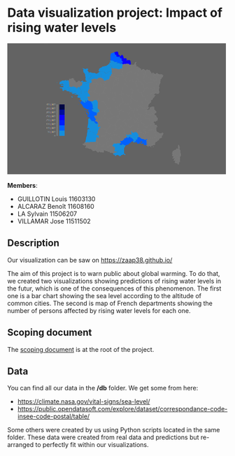 # Data visualization project: Impact of rising water levels

![Thumbnail](thumbnail.png)

**Members**:
 - GUILLOTIN Louis 11603130
 - ALCARAZ Benoît 11608160
 - LA Sylvain 11506207
 - VILLAMAR Jose 11511502
 
## Description

Our visualization can be saw on https://zaap38.github.io/

The aim of this project is to warn public about global warming.
To do that, we created two visualizations showing predictions of rising water levels in the futur, which is one of the consequences of this phenomenon.
The first one is a bar chart showing the sea level according to the altitude of common cities.
The second is map of French departments showing the number of persons affected by rising water levels for each one.

## Scoping document

The [scoping document](DocumentCadrage.pdf) is at the root of the project.

## Data

You can find all our data in the **/db** folder.
We get some from here:
 - https://climate.nasa.gov/vital-signs/sea-level/
 - https://public.opendatasoft.com/explore/dataset/correspondance-code-insee-code-postal/table/

Some others were created by us using Python scripts located in the same folder. These data were created from real data and predictions but re-arranged to perfectly fit within our visualizations.
